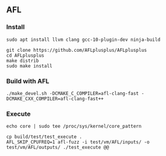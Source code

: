 
## AFL

### Install

```
sudo apt install llvm clang gcc-10-plugin-dev ninja-build

git clone https://github.com/AFLplusplus/AFLplusplus
cd AFLplusplus
make distrib
sudo make install
```

### Build with AFL

`./make_devel.sh -DCMAKE_C_COMPILER=afl-clang-fast -DCMAKE_CXX_COMPILER=afl-clang-fast++`

### Execute

```
echo core | sudo tee /proc/sys/kernel/core_pattern
```

```
cp build/test/test_execute .
AFL_SKIP_CPUFREQ=1 afl-fuzz -i test/vm/AFL/inputs/ -o test/vm/AFL/outputs/ ./test_execute @@
```
